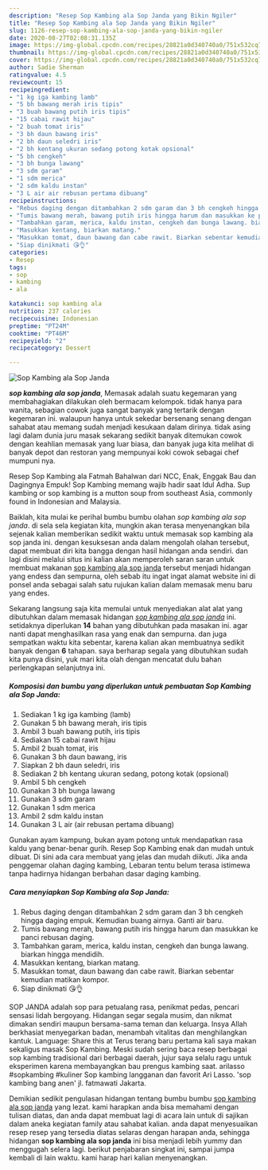 ```yaml
---
description: "Resep Sop Kambing ala Sop Janda yang Bikin Ngiler"
title: "Resep Sop Kambing ala Sop Janda yang Bikin Ngiler"
slug: 1126-resep-sop-kambing-ala-sop-janda-yang-bikin-ngiler
date: 2020-08-27T02:08:31.135Z
image: https://img-global.cpcdn.com/recipes/28821a0d340740a0/751x532cq70/sop-kambing-ala-sop-janda-foto-resep-utama.jpg
thumbnail: https://img-global.cpcdn.com/recipes/28821a0d340740a0/751x532cq70/sop-kambing-ala-sop-janda-foto-resep-utama.jpg
cover: https://img-global.cpcdn.com/recipes/28821a0d340740a0/751x532cq70/sop-kambing-ala-sop-janda-foto-resep-utama.jpg
author: Sadie Sherman
ratingvalue: 4.5
reviewcount: 15
recipeingredient:
- "1 kg iga kambing lamb"
- "5 bh bawang merah iris tipis"
- "3 buah bawang putih iris tipis"
- "15 cabai rawit hijau"
- "2 buah tomat iris"
- "3 bh daun bawang iris"
- "2 bh daun seledri iris"
- "2 bh kentang ukuran sedang potong kotak opsional"
- "5 bh cengkeh"
- "3 bh bunga lawang"
- "3 sdm garam"
- "1 sdm merica"
- "2 sdm kaldu instan"
- "3 L air air rebusan pertama dibuang"
recipeinstructions:
- "Rebus daging dengan ditambahkan 2 sdm garam dan 3 bh cengkeh hingga daging empuk. Kemudian buang airnya. Ganti air baru."
- "Tumis bawang merah, bawang putih iris hingga harum dan masukkan ke panci rebusan daging."
- "Tambahkan garam, merica, kaldu instan, cengkeh dan bunga lawang. biarkan hingga mendidih."
- "Masukkan kentang, biarkan matang."
- "Masukkan tomat, daun bawang dan cabe rawit. Biarkan sebentar kemudian matikan kompor."
- "Siap dinikmati 😘👌"
categories:
- Resep
tags:
- sop
- kambing
- ala

katakunci: sop kambing ala 
nutrition: 237 calories
recipecuisine: Indonesian
preptime: "PT24M"
cooktime: "PT46M"
recipeyield: "2"
recipecategory: Dessert

---
```



![Sop Kambing ala Sop Janda](https://img-global.cpcdn.com/recipes/28821a0d340740a0/751x532cq70/sop-kambing-ala-sop-janda-foto-resep-utama.jpg)

<b><i>sop kambing ala sop janda</i></b>, Memasak adalah suatu kegemaran yang membahagiakan dilakukan oleh bermacam kelompok. tidak hanya para wanita, sebagian cowok juga sangat banyak yang tertarik dengan kegemaran ini. walaupun hanya untuk sekedar bersenang senang dengan sahabat atau memang sudah menjadi kesukaan dalam dirinya. tidak asing lagi dalam dunia juru masak sekarang sedikit banyak ditemukan cowok dengan keahlian memasak yang luar biasa, dan banyak juga kita melihat di banyak depot dan restoran yang mempunyai koki cowok sebagai chef mumpuni nya.

Resep Sop Kambing ala Fatmah Bahalwan dari NCC, Enak, Enggak Bau dan Dagingnya Empuk! Sop Kambing memang wajib hadir saat Idul Adha. Sup kambing or sop kambing is a mutton soup from southeast Asia, commonly found in Indonesian and Malaysia.

Baiklah, kita mulai ke perihal bumbu bumbu olahan <i>sop kambing ala sop janda</i>. di sela sela kegiatan kita, mungkin akan terasa menyenangkan bila sejenak kalian memberikan sedikit waktu untuk memasak sop kambing ala sop janda ini. dengan kesuksesan anda dalam mengolah olahan tersebut, dapat membuat diri kita bangga dengan hasil hidangan anda sendiri. dan lagi disini melalui situs ini kalian akan memperoleh saran saran untuk membuat makanan <u>sop kambing ala sop janda</u> tersebut menjadi hidangan yang endess dan sempurna, oleh sebab itu ingat ingat alamat website ini di ponsel anda sebagai salah satu rujukan kalian dalam memasak menu baru yang endes.


Sekarang langsung saja kita memulai untuk menyediakan alat alat yang dibutuhkan dalam memasak hidangan <u><i>sop kambing ala sop janda</i></u> ini. setidaknya diperlukan <b>14</b> bahan yang dibutuhkan pada masakan ini. agar nanti dapat menghasilkan rasa yang enak dan sempurna. dan juga sempatkan waktu kita sebentar, karena kalian akan membuatnya sedikit banyak dengan <b>6</b> tahapan. saya berharap segala yang dibutuhkan sudah kita punya disini, yuk mari kita olah dengan mencatat dulu bahan perlengkapan selanjutnya ini.

<!--inarticleads1-->

##### Komposisi dan bumbu yang diperlukan untuk pembuatan Sop Kambing ala Sop Janda:

1. Sediakan 1 kg iga kambing (lamb)
1. Gunakan 5 bh bawang merah, iris tipis
1. Ambil 3 buah bawang putih, iris tipis
1. Sediakan 15 cabai rawit hijau
1. Ambil 2 buah tomat, iris
1. Gunakan 3 bh daun bawang, iris
1. Siapkan 2 bh daun seledri, iris
1. Sediakan 2 bh kentang ukuran sedang, potong kotak (opsional)
1. Ambil 5 bh cengkeh
1. Gunakan 3 bh bunga lawang
1. Gunakan 3 sdm garam
1. Gunakan 1 sdm merica
1. Ambil 2 sdm kaldu instan
1. Gunakan 3 L air (air rebusan pertama dibuang)


Gunakan ayam kampung, bukan ayam potong untuk mendapatkan rasa kaldu yang benar-benar gurih. Resep Sop Kambing enak dan mudah untuk dibuat. Di sini ada cara membuat yang jelas dan mudah diikuti. Jika anda penggemar olahan daging kambing, Lebaran tentu belum terasa istimewa tanpa hadirnya hidangan berbahan dasar daging kambing. 

<!--inarticleads2-->

##### Cara menyiapkan Sop Kambing ala Sop Janda:

1. Rebus daging dengan ditambahkan 2 sdm garam dan 3 bh cengkeh hingga daging empuk. Kemudian buang airnya. Ganti air baru.
1. Tumis bawang merah, bawang putih iris hingga harum dan masukkan ke panci rebusan daging.
1. Tambahkan garam, merica, kaldu instan, cengkeh dan bunga lawang. biarkan hingga mendidih.
1. Masukkan kentang, biarkan matang.
1. Masukkan tomat, daun bawang dan cabe rawit. Biarkan sebentar kemudian matikan kompor.
1. Siap dinikmati 😘👌


SOP JANDA adalah sop para petualang rasa, penikmat pedas, pencari sensasi lidah bergoyang. Hidangan segar segala musim, dan nikmat dimakan sendiri maupun bersama-sama teman dan keluarga. Insya Allah berkhasiat menyegarkan badan, menambah vitalitas dan menghilangkan kantuk. Language: Share this at Terus terang baru pertama kali saya makan sekaligus masak Sop Kambing. Meski sudah sering baca resep berbagai sop kambing tradisional dari berbagai daerah, jujur saya selalu ragu untuk eksperimen karena membayangkan bau prengus kambing saat. arilasso #sopkambing #kuliner Sop kambing langganan dan favorit Ari Lasso. &#39;sop kambing bang anen&#39; jl. fatmawati Jakarta. 

Demikian sedikit pengulasan hidangan tentang bumbu bumbu <u>sop kambing ala sop janda</u> yang lezat. kami harapkan anda bisa memahami dengan tulisan diatas, dan anda dapat membuat lagi di acara lain untuk di sajikan dalam aneka kegiatan family atau sahabat kalian. anda dapat menyesuaikan resep resep yang tersedia diatas selaras dengan harapan anda, sehingga hidangan <b>sop kambing ala sop janda</b> ini bisa menjadi lebih yummy dan menggugah selera lagi. berikut penjabaran singkat ini, sampai jumpa kembali di lain waktu. kami harap hari kalian menyenangkan.
